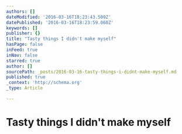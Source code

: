 ```yaml
---
authors: []
dateModified: '2016-03-16T18:23:43.509Z'
datePublished: '2016-03-16T18:23:59.060Z'
keywords: []
publisher: {}
title: "Tasty things I didn't make myself"
hasPage: false
inFeed: true
inNav: false
starred: true
author: []
sourcePath: _posts/2016-03-16-tasty-things-i-didnt-make-myself.md
published: true
_context: 'http://schema.org'
_type: Article

---
```

# Tasty things I didn't make myself